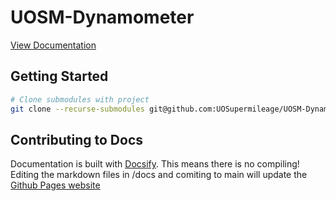 # UOSM-Dynamometer

[View Documentation](https://uosupermileage.github.io/UOSM-Dynamometer-MCU-L432/#/)

## Getting Started
```bash
# Clone submodules with project
git clone --recurse-submodules git@github.com:UOSupermileage/UOSM-Dynamometer-MCU-L432.git
```

## Contributing to Docs

Documentation is built with [Docsify](https://docsify.js.org/#/quickstart). This means there is no compiling! Editing the markdown files in /docs and comiting to main will update the [Github Pages website](https://uosupermileage.github.io/UOSM-Dynamometer-MCU-L432/#/)
